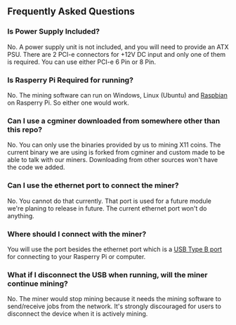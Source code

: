 ## Frequently Asked Questions


### Is Power Supply Included?

No. A power supply unit is not included, and you will need to provide an ATX PSU. There are 2 PCI-e connectors for +12V DC input and only one of them is required. You can use either PCI-e 6 Pin or 8 Pin.

### Is Rasperry Pi Required for running? 

No. The mining software can run on Windows, Linux (Ubuntu) and [Raspbian](http://www.raspbian.org/) on Rasperry Pi. So either one would work.

### Can I use a cgminer downloaded from somewhere other than this repo?

No. You can only use the binaries provided by us to mining X11 coins. The current binary we are using is forked from cgminer and custom made to be able to talk with our miners. Downloading from other sources won't have the code we added. 

### Can I use the ethernet port to connect the miner?

No. You cannot do that currently. That port is used for a future module we're planing to release in future. The current ethernet port won't do anything.

### Where should I connect with the miner?

You will use the port besides the ethernet port which is a [USB Type B port](http://pcsupport.about.com/od/termsu/a/usb-type-b.htm) for connecting to your Rasperry Pi or computer.

### What if I disconnect the USB when running, will the miner continue mining?

No. The miner would stop mining because it needs the mining software to send/receive jobs from the network. It's strongly discouraged for users to disconnect the device when it is actively mining.
